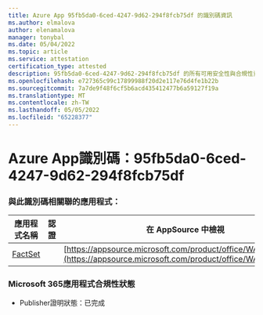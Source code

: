 ```yaml
---
title: Azure App 95fb5da0-6ced-4247-9d62-294f8fcb75df 的識別碼資訊
ms.author: elmalova
author: elenamalova
manager: tonybal
ms.date: 05/04/2022
ms.topic: article
ms.service: attestation
certification_type: attested
description: 95fb5da0-6ced-4247-9d62-294f8fcb75df 的所有可用安全性與合規性資訊。
ms.openlocfilehash: e727365c99c17899988f20d2e117e76d4fe1b22b
ms.sourcegitcommit: 7a7de9f48f6cf5b6acd435412477b6a59127f19a
ms.translationtype: MT
ms.contentlocale: zh-TW
ms.lasthandoff: 05/05/2022
ms.locfileid: "65228377"
---
```

# <a name="azure-app-id-95fb5da0-6ced-4247-9d62-294f8fcb75df"></a>Azure App識別碼：95fb5da0-6ced-4247-9d62-294f8fcb75df


### <a name="apps-associated-with-this-id"></a>與此識別碼相關聯的應用程式：
| **應用程式名稱** | **認證** | **在 AppSource 中檢視** |
|--------------|---------------|-----------------------|
| [FactSet](../forward/WA200002146.md) |  | [https://appsource.microsoft.com/product/office/WA200002146](https://appsource.microsoft.com/product/office/WA200002146) |

### <a name="microsoft-365-app-compliance-status"></a>Microsoft 365應用程式合規性狀態
- Publisher證明狀態：已完成
